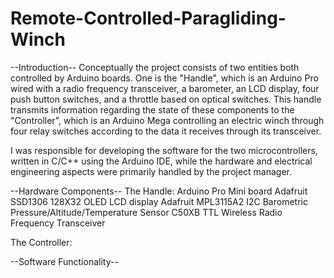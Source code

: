 # Remote-Controlled-Paragliding-Winch

--Introduction--
Conceptually the project consists of two entities both controlled by Arduino boards. One is the "Handle", which is an Arduino Pro wired with a radio frequency transceiver, a barometer, an LCD display, four push button switches, and a throttle based on optical switches. This handle transmits information regarding the state of these components to the "Controller", which is an Arduino Mega controlling an electric winch through four relay switches according to the data it receives through its transceiver.

I was responsible for developing the software for the two microcontrollers, written in C/C++ using the Arduino IDE, while the hardware and electrical engineering aspects were primarily handled by the project manager.

--Hardware Components--
The Handle:
Arduino Pro Mini board
Adafruit SSD1306 128X32 OLED LCD display
Adafruit MPL3115A2 I2C Barometric Pressure/Altitude/Temperature Sensor
C50XB TTL Wireless Radio Frequency Transceiver

The Controller:


--Software Functionality--


